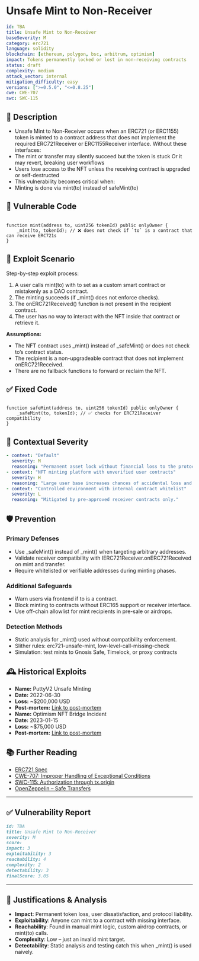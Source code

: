 # Unsafe Mint to Non-Receiver

```YAML
id: TBA
title: Unsafe Mint to Non-Receiver
baseSeverity: M
category: erc721
language: solidity
blockchain: [ethereum, polygon, bsc, arbitrum, optimism]
impact: Tokens permanently locked or lost in non-receiving contracts
status: draft
complexity: medium
attack_vector: internal
mitigation_difficulty: easy
versions: [">=0.5.0", "<=0.8.25"]
cwe: CWE-707
swc: SWC-115
```

## 📝 Description

- Unsafe Mint to Non-Receiver occurs when an ERC721 (or ERC1155) token is minted to a contract address that does not implement the required ERC721Receiver or ERC1155Receiver interface. Without these interfaces:
- The mint or transfer may silently succeed but the token is stuck
Or it may revert, breaking user workflows
- Users lose access to the NFT unless the receiving contract is upgraded or self-destructed
- This vulnerability becomes critical when:
- Minting is done via mint(to) instead of safeMint(to)

## 🚨 Vulnerable Code

```solidity

function mint(address to, uint256 tokenId) public onlyOwner {
    _mint(to, tokenId); // ❌ does not check if `to` is a contract that can receive ERC721s
}
```

## 🧪 Exploit Scenario

Step-by-step exploit process:

1. A user calls mint(to) with to set as a custom smart contract or mistakenly as a DAO contract.
2. The minting succeeds (if _mint() does not enforce checks).
3. The onERC721Received() function is not present in the recipient contract.
4. The user has no way to interact with the NFT inside that contract or retrieve it.

**Assumptions:**

- The NFT contract uses _mint() instead of _safeMint() or does not check to’s contract status.
- The recipient is a non-upgradeable contract that does not implement onERC721Received.
- There are no fallback functions to forward or reclaim the NFT.

## ✅ Fixed Code

```solidity

function safeMint(address to, uint256 tokenId) public onlyOwner {
    _safeMint(to, tokenId); // ✅ checks for ERC721Receiver compatibility
}
```

## 🧭 Contextual Severity

```yaml
- context: "Default"
  severity: M
  reasoning: "Permanent asset lock without financial loss to the protocol."
- context: "NFT minting platform with unverified user contracts"
  severity: H
  reasoning: "Large user base increases chances of accidental loss and support burden."
- context: "Controlled environment with internal contract whitelist"
  severity: L
  reasoning: "Mitigated by pre-approved receiver contracts only."
```

## 🛡️ Prevention

### Primary Defenses

- Use _safeMint() instead of _mint() when targeting arbitrary addresses.
- Validate receiver compatibility with IERC721Receiver.onERC721Received on mint and transfer.
- Require whitelisted or verifiable addresses during minting phases.

### Additional Safeguards

- Warn users via frontend if to is a contract.
- Block minting to contracts without ERC165 support or receiver interface.
- Use off-chain allowlist for mint recipients in pre-sale or airdrops.

### Detection Methods

- Static analysis for _mint() used without compatibility enforcement.
- Slither rules: erc721-unsafe-mint, low-level-call-missing-check
- Simulation: test mints to Gnosis Safe, Timelock, or proxy contracts

## 🕰️ Historical Exploits

- **Name:** PuttyV2 Unsafe Minting 
- **Date:** 2022-06-30 
- **Loss:** ~$200,000 USD
- **Post-mortem:** [Link to post-mortem](https://github.com/code-423n4/2022-06-putty-findings/issues/327) 
- **Name:** Optimism NFT Bridge Incident 
- **Date:** 2023-01-15 
- **Loss:** ~$75,000 USD
- **Post-mortem:** [Link to post-mortem](https://github.com/sherlock-audit/2023-01-optimism-judging/issues/82)

## 📚 Further Reading

- [ERC721 Spec](https://eips.ethereum.org/EIPS/eip-721) 
- [CWE-707: Improper Handling of Exceptional Conditions](https://cwe.mitre.org/data/definitions/707.html) 
- [SWC-115: Authorization through tx.origin](https://swcregistry.io/docs/SWC-115) 
- [OpenZeppelin – Safe Transfers](https://docs.openzeppelin.com/contracts/4.x/api/token/erc721#ERC721-_safeMint-address-uint256-)

--- 

## ✅ Vulnerability Report

```markdown
id: TBA
title: Unsafe Mint to Non-Receiver
severity: M
score:
impact: 3  
exploitability: 3  
reachability: 4  
complexity: 2  
detectability: 3  
finalScore: 3.05
```

---

## 📄 Justifications & Analysis

- **Impact**: Permanent token loss, user dissatisfaction, and protocol liability.
- **Exploitability**: Anyone can mint to a contract with missing interface.
- **Reachability**: Found in manual mint logic, custom airdrop contracts, or mint(to) calls.
- **Complexity**: Low – just an invalid mint target.
- **Detectability**: Static analysis and testing catch this when _mint() is used naively.
